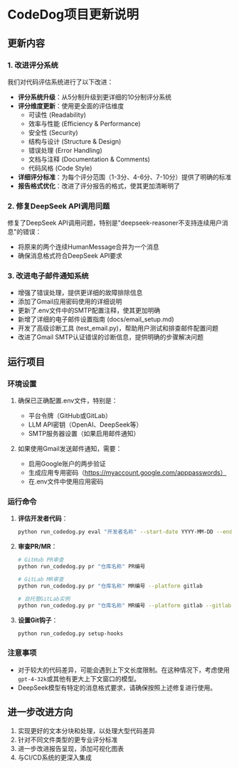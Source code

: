 # CodeDog项目更新说明

## 更新内容

### 1. 改进评分系统

我们对代码评估系统进行了以下改进：

- **评分系统升级**：从5分制升级到更详细的10分制评分系统
- **评分维度更新**：使用更全面的评估维度
  - 可读性 (Readability)
  - 效率与性能 (Efficiency & Performance)
  - 安全性 (Security)
  - 结构与设计 (Structure & Design)
  - 错误处理 (Error Handling)
  - 文档与注释 (Documentation & Comments)
  - 代码风格 (Code Style)
- **详细评分标准**：为每个评分范围（1-3分、4-6分、7-10分）提供了明确的标准
- **报告格式优化**：改进了评分报告的格式，使其更加清晰明了

### 2. 修复DeepSeek API调用问题

修复了DeepSeek API调用问题，特别是"deepseek-reasoner不支持连续用户消息"的错误：
- 将原来的两个连续HumanMessage合并为一个消息
- 确保消息格式符合DeepSeek API要求

### 3. 改进电子邮件通知系统

- 增强了错误处理，提供更详细的故障排除信息
- 添加了Gmail应用密码使用的详细说明
- 更新了.env文件中的SMTP配置注释，使其更加明确
- 新增了详细的电子邮件设置指南 (docs/email_setup.md)
- 开发了高级诊断工具 (test_email.py)，帮助用户测试和排查邮件配置问题
- 改进了Gmail SMTP认证错误的诊断信息，提供明确的步骤解决问题

## 运行项目

### 环境设置

1. 确保已正确配置.env文件，特别是：
   - 平台令牌（GitHub或GitLab）
   - LLM API密钥（OpenAI、DeepSeek等）
   - SMTP服务器设置（如果启用邮件通知）

2. 如果使用Gmail发送邮件通知，需要：
   - 启用Google账户的两步验证
   - 生成应用专用密码（https://myaccount.google.com/apppasswords）
   - 在.env文件中使用应用密码

### 运行命令

1. **评估开发者代码**：
   ```bash
   python run_codedog.py eval "开发者名称" --start-date YYYY-MM-DD --end-date YYYY-MM-DD
   ```

2. **审查PR/MR**：
   ```bash
   # GitHub PR审查
   python run_codedog.py pr "仓库名称" PR编号

   # GitLab MR审查
   python run_codedog.py pr "仓库名称" MR编号 --platform gitlab

   # 自托管GitLab实例
   python run_codedog.py pr "仓库名称" MR编号 --platform gitlab --gitlab-url "https://your.gitlab.instance.com"
   ```

3. **设置Git钩子**：
   ```bash
   python run_codedog.py setup-hooks
   ```

### 注意事项

- 对于较大的代码差异，可能会遇到上下文长度限制。在这种情况下，考虑使用`gpt-4-32k`或其他有更大上下文窗口的模型。
- DeepSeek模型有特定的消息格式要求，请确保按照上述修复进行使用。

## 进一步改进方向

1. 实现更好的文本分块和处理，以处理大型代码差异
2. 针对不同文件类型的更专业评分标准
3. 进一步改进报告呈现，添加可视化图表
4. 与CI/CD系统的更深入集成